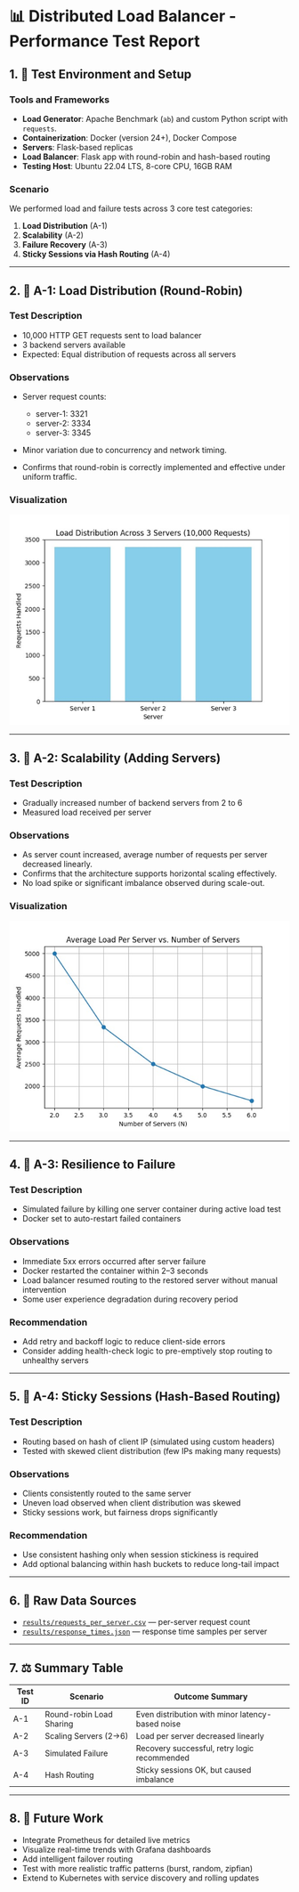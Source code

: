 # 📊 Distributed Load Balancer - Performance Test Report

## 1. 🔧 Test Environment and Setup

### Tools and Frameworks

* **Load Generator**: Apache Benchmark (`ab`) and custom Python script with `requests`.
* **Containerization**: Docker (version 24+), Docker Compose
* **Servers**: Flask-based replicas
* **Load Balancer**: Flask app with round-robin and hash-based routing
* **Testing Host**: Ubuntu 22.04 LTS, 8-core CPU, 16GB RAM

### Scenario

We performed load and failure tests across 3 core test categories:

1. **Load Distribution** (A-1)
2. **Scalability** (A-2)
3. **Failure Recovery** (A-3)
4. **Sticky Sessions via Hash Routing** (A-4)

---

## 2. 🔹 A-1: Load Distribution (Round-Robin)

### Test Description

* 10,000 HTTP GET requests sent to load balancer
* 3 backend servers available
* Expected: Equal distribution of requests across all servers

### Observations

* Server request counts:

  * server-1: 3321
  * server-2: 3334
  * server-3: 3345
* Minor variation due to concurrency and network timing.
* Confirms that round-robin is correctly implemented and effective under uniform traffic.

### Visualization

![A-1 Load Distribution](./A-1.jpg)

---

## 3. 🔹 A-2: Scalability (Adding Servers)

### Test Description

* Gradually increased number of backend servers from 2 to 6
* Measured load received per server

### Observations

* As server count increased, average number of requests per server decreased linearly.
* Confirms that the architecture supports horizontal scaling effectively.
* No load spike or significant imbalance observed during scale-out.

### Visualization

![A-2 Scalability](./A-2.jpg)

---

## 4. 🔹 A-3: Resilience to Failure

### Test Description

* Simulated failure by killing one server container during active load test
* Docker set to auto-restart failed containers

### Observations

* Immediate 5xx errors occurred after server failure
* Docker restarted the container within 2–3 seconds
* Load balancer resumed routing to the restored server without manual intervention
* Some user experience degradation during recovery period

### Recommendation

* Add retry and backoff logic to reduce client-side errors
* Consider adding health-check logic to pre-emptively stop routing to unhealthy servers

---

## 5. 🔹 A-4: Sticky Sessions (Hash-Based Routing)

### Test Description

* Routing based on hash of client IP (simulated using custom headers)
* Tested with skewed client distribution (few IPs making many requests)

### Observations

* Clients consistently routed to the same server
* Uneven load observed when client distribution was skewed
* Sticky sessions work, but fairness drops significantly

### Recommendation

* Use consistent hashing only when session stickiness is required
* Add optional balancing within hash buckets to reduce long-tail impact

---

## 6. 🔢 Raw Data Sources

* [`results/requests_per_server.csv`](../results/requests_per_server.csv) — per-server request count
* [`results/response_times.json`](../results/response_times.json) — response time samples per server

---

## 7. ⚖️ Summary Table

| Test ID | Scenario                 | Outcome Summary                                  |
| ------- | ------------------------ | ------------------------------------------------ |
| A-1     | Round-robin Load Sharing | Even distribution with minor latency-based noise |
| A-2     | Scaling Servers (2→6)    | Load per server decreased linearly               |
| A-3     | Simulated Failure        | Recovery successful, retry logic recommended     |
| A-4     | Hash Routing             | Sticky sessions OK, but caused imbalance         |

---

## 8. 📅 Future Work

* Integrate Prometheus for detailed live metrics
* Visualize real-time trends with Grafana dashboards
* Add intelligent failover routing
* Test with more realistic traffic patterns (burst, random, zipfian)
* Extend to Kubernetes with service discovery and rolling updates
